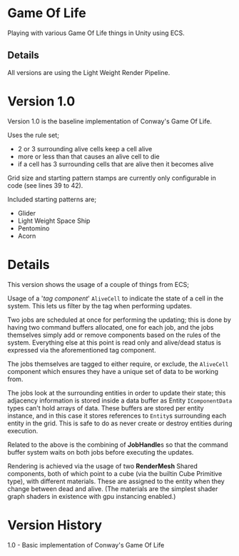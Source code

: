 Game Of Life
=============

Playing with various Game Of Life things in Unity using ECS.

## Details

All versions are using the Light Weight Render Pipeline.

# Version 1.0

Version 1.0 is the baseline implementation of Conway's Game Of Life.

Uses the rule set;
- 2 or 3 surrounding alive cells keep a cell alive
- more or less than that causes an alive cell to die
- if a cell has 3 surrounding cells that are alive then it becomes alive

Grid size and starting pattern stamps are currently only configurable in code (see lines 39 to 42).

Included starting patterns are;
- Glider
- Light Weight Space Ship
- Pentomino
- Acorn

# Details

This version shows the usage of a couple of things from ECS;

Usage of a '_tag component_' `AliveCell` to indicate the state of a cell in the system. This lets us filter by the tag when performing updates.

Two jobs are scheduled at once for performing the updating; this is done by having two command buffers allocated, one for each job, and the jobs themselves simply add or remove components based on the rules of the system. Everything else at this point is read only and alive/dead status is expressed via the aforementioned tag component.

The jobs themselves are tagged to either require, or exclude, the `AliveCell` component which ensures they have a unique set of data to be working from. 

The jobs look at the surrounding entities in order to update their state; this adjacency information is stored inside a data buffer as Entity `IComponentData` types can't hold arrays of data. These buffers are stored per entity instance, and in this case it stores references to `Entity`s surrounding each entity in the grid. This is safe to do as never create or destroy entities during execution. 

Related to the above is the combining of **JobHandle**s so that the command buffer system waits on both jobs before executing the updates.

Rendering is achieved via the usage of two **RenderMesh** Shared components, both of which point to a cube (via the builtin Cube Primitive type), with different materials. These are assigned to the entity when they change between dead and alive.
(The materials are the simplest shader graph shaders in existence with gpu instancing enabled.)


# Version History

1.0 - Basic implementation of Conway's Game Of Life  